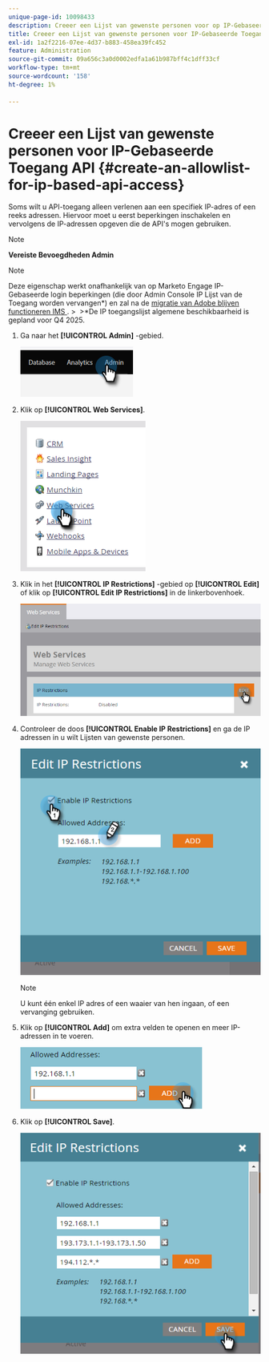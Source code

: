 ```yaml
---
unique-page-id: 10098433
description: Creeer een Lijst van gewenste personen voor op IP-Gebaseerde API Toegang - Marketo Docs - de Documentatie van het Product
title: Creeer een Lijst van gewenste personen voor IP-Gebaseerde Toegang API
exl-id: 1a2f2216-07ee-4d37-b883-458ea39fc452
feature: Administration
source-git-commit: 09a656c3a0d0002edfa1a61b987bff4c1dff33cf
workflow-type: tm+mt
source-wordcount: '158'
ht-degree: 1%

---
```


# Creeer een Lijst van gewenste personen voor IP-Gebaseerde Toegang API {#create-an-allowlist-for-ip-based-api-access}

Soms wilt u API-toegang alleen verlenen aan een specifiek IP-adres of een reeks adressen. Hiervoor moet u eerst beperkingen inschakelen en vervolgens de IP-adressen opgeven die de API&#39;s mogen gebruiken.

>[!NOTE]
>
>**Vereiste Bevoegdheden Admin**

>[!NOTE]
>
>Deze eigenschap werkt onafhankelijk van op Marketo Engage IP-Gebaseerde login beperkingen (die door Admin Console IP Lijst van de Toegang worden vervangen*) en zal na de [ migratie van Adobe blijven functioneren IMS ](/help/marketo/product-docs/administration/marketo-with-adobe-identity/adobe-identity-management-overview.md).
>&#x200B;> 
>&#x200B;>&#42;De IP toegangslijst algemene beschikbaarheid is gepland voor Q4 2025.

1. Ga naar het **[!UICONTROL Admin]** -gebied.

   ![](assets/create-an-allowlist-for-ip-based-api-access-1.png)

1. Klik op **[!UICONTROL Web Services]**.

   ![](assets/create-an-allowlist-for-ip-based-api-access-2.png)

1. Klik in het **[!UICONTROL IP Restrictions]** -gebied op **[!UICONTROL Edit]** of klik op **[!UICONTROL Edit IP Restrictions]** in de linkerbovenhoek.

   ![](assets/create-an-allowlist-for-ip-based-api-access-3.png)

1. Controleer de doos **[!UICONTROL Enable IP Restrictions]** en ga de IP adressen in u wilt Lijsten van gewenste personen.

   ![](assets/create-an-allowlist-for-ip-based-api-access-4.png)

   >[!NOTE]
   >
   >U kunt één enkel IP adres of een waaier van hen ingaan, of een vervanging gebruiken.

1. Klik op **[!UICONTROL Add]** om extra velden te openen en meer IP-adressen in te voeren.

   ![](assets/create-an-allowlist-for-ip-based-api-access-5.png)

1. Klik op **[!UICONTROL Save]**.

   ![](assets/create-an-allowlist-for-ip-based-api-access-6.png)
